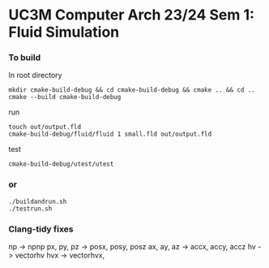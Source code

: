 # UC3M Computer Arch 23/24 Sem 1: Fluid Simulation

### To build

In root directory

```
mkdir cmake-build-debug && cd cmake-build-debug && cmake .. && cd ..
cmake --build cmake-build-debug
```

run

```
touch out/output.fld
cmake-build-debug/fluid/fluid 1 small.fld out/output.fld
```

test

```
cmake-build-debug/utest/utest
```

### or

```
./buildandrun.sh
./testrun.sh
```

### Clang-tidy fixes

np -> npnp
px, py, pz -> posx, posy, posz
ax, ay, az -> accx, accy, accz
hv -> vectorhv
hvx -> vectorhvx,
